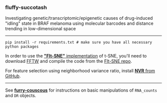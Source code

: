 ### fluffy-succotash
Investigating genetic/transcriptomic/epigenetic causes of drug-induced "idling" state in BRAF melanoma using molecular barcodes and distance trending in low-dimensional space

---
```
pip install -r requirements.txt # make sure you have all necessary python packages
```

In order to use the [__"FIt-SNE"__ implementation](https://arxiv.org/abs/1712.09005) of t-SNE, you'll need to download [FFTW](http://www.fftw.org/) and compile the code from the [FIt-SNE repo](https://github.com/KlugerLab/FIt-SNE).  

For feature selection using neighborhood variance ratio, install [__NVR__ from GitHub](https://github.com/KenLauLab/NVR).  

---

See [__furry-couscous__](https://github.com/codyheiser/furry-couscous) for instructions on basic manipulations of `RNA_counts` and `DR` objects.  
